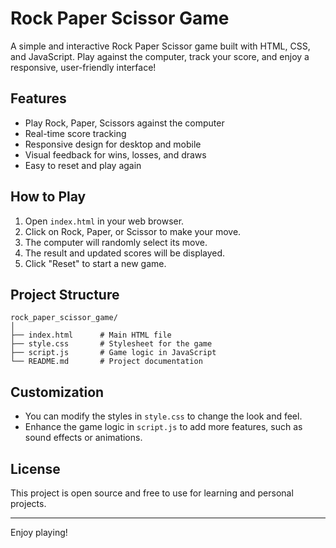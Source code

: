 # Rock Paper Scissor Game

A simple and interactive Rock Paper Scissor game built with HTML, CSS, and JavaScript. Play against the computer, track your score, and enjoy a responsive, user-friendly interface!

## Features

- Play Rock, Paper, Scissors against the computer
- Real-time score tracking
- Responsive design for desktop and mobile
- Visual feedback for wins, losses, and draws
- Easy to reset and play again

## How to Play

1. Open `index.html` in your web browser.
2. Click on Rock, Paper, or Scissor to make your move.
3. The computer will randomly select its move.
4. The result and updated scores will be displayed.
5. Click "Reset" to start a new game.

## Project Structure

```
rock_paper_scissor_game/
│
├── index.html      # Main HTML file
├── style.css       # Stylesheet for the game
├── script.js       # Game logic in JavaScript
└── README.md       # Project documentation
```

## Customization

- You can modify the styles in `style.css` to change the look and feel.
- Enhance the game logic in `script.js` to add more features, such as sound effects or animations.

## License

This project is open source and free to use for learning and personal projects.

---

Enjoy playing!